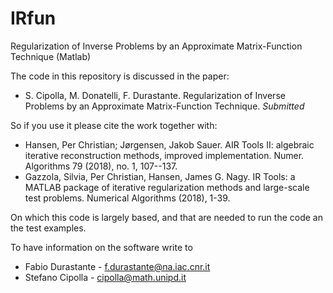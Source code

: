 # IRfun
Regularization of Inverse Problems by an Approximate Matrix-Function Technique (Matlab)

The code in this repository is discussed in the paper:
- S. Cipolla, M. Donatelli, F. Durastante. Regularization of Inverse Problems by an Approximate Matrix-Function Technique. *Submitted*

So if you use it please cite the work together with:
- Hansen, Per Christian; Jørgensen, Jakob Sauer. AIR Tools II: algebraic iterative reconstruction methods, improved implementation. Numer. Algorithms 79 (2018), no. 1, 107--137. 
- Gazzola, Silvia, Per Christian, Hansen, James G. Nagy. IR Tools: a MATLAB package of iterative regularization methods and large-scale test problems. Numerical Algorithms (2018), 1-39.

On which this code is largely based, and that are needed to run the code an the test examples.

To have information on the software write to
- Fabio Durastante - f.durastante@na.iac.cnr.it
- Stefano Cipolla - cipolla@math.unipd.it
